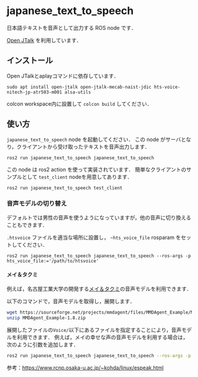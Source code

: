 # japanese_text_to_speech

日本語テキストを音声として出力する ROS node です．

[Open JTalk](http://open-jtalk.sourceforge.net/) を利用しています．

## インストール

Open JTalkとaplayコマンドに依存しています．

```
sudo apt install open-jtalk open-jtalk-mecab-naist-jdic hts-voice-nitech-jp-atr503-m001 alsa-utils
```

colcon workspace内に設置して `colcon build` してください．

## 使い方

`japanese_text_to_speech` node を起動してください．
この node がサーバとなり，クライアントから受け取ったテキストを音声出力します．

```
ros2 run japanese_text_to_speech japanese_text_to_speech
```

この node は ros2 action を使って実装されています．
簡単なクライアントのサンプルとして `test_client` nodeを用意してあります．

```
ros2 run japanese_text_to_speech test_client
```

### 音声モデルの切り替え

デフォルトでは男性の音声を使うようになっていますが，他の音声に切り換えることもできます．

`.htsvoice` ファイルを適当な場所に設置し， `~hts_voice_file` rosparam をセットしてください．

```
ros2 run japanese_text_to_speech japanese_text_to_speech --ros-args -p hts_voice_file:='/path/to/htsvoice'
```

#### メイ＆タクミ

例えば，名古屋工業大学の開発する[メイ＆タクミ](https://mei.web.nitech.ac.jp)の音声モデルを利用できます．

以下のコマンドで，音声モデルを取得し，展開します．

```bash
wget https://sourceforge.net/projects/mmdagent/files/MMDAgent_Example/MMDAgent_Example-1.8/MMDAgent_Example-1.8.zip
unzip MMDAgent_Example-1.8.zip
```

展開したファイルの`Voice/`以下にあるファイルを指定することにより，音声モデルを利用できます．
例えば，メイの幸せな声の音声モデルを利用する場合は，次のように引数を追加します．

```bash
ros2 run japanese_text_to_speech japanese_text_to_speech --ros-args -p hts_voice_file:='PATH_TO_UNZIPPED_FILES/MMDAgent_Example-1.8/Voice/mei/mei_happy.htsvoice'
```

参考：https://www.rcnp.osaka-u.ac.jp/~kohda/linux/espeak.html
